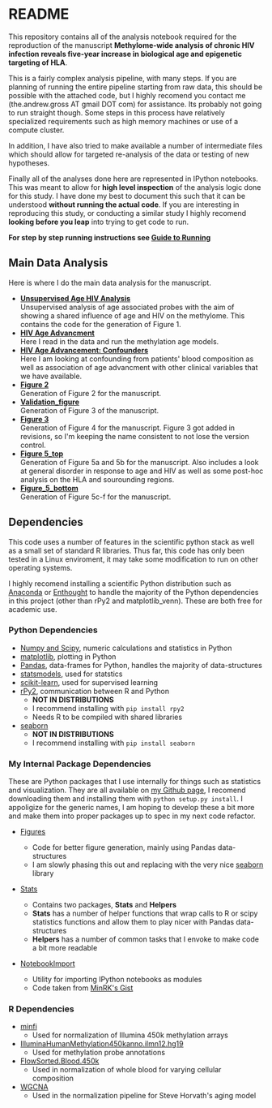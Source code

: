 
# README

This repository contains all of the analysis notebook required for the reproduction of the manuscript __Methylome-wide analysis of chronic HIV infection reveals five-year increase in biological age and epigenetic targeting of HLA__.  

This is a fairly complex analysis pipeline, with many steps.  If you are planning of running the entire pipeline starting from raw data, this should be possible with the attached code, but I highly recomend you contact me (the.andrew.gross AT gmail DOT com) for assistance. Its probably not going to run straight though. Some steps in this process have relatively specialized requirements such as high memory machines or use of a compute cluster. 

In addition, I have also tried to make available a number of intermediate files which should allow for targeted re-analysis of the data or testing of new hypotheses. 

Finally all of the analyses done here are represented in IPython notebooks.  This was meant to allow for __high level inspection__ of the analysis logic done for this study. I have done my best to document this such that it can be understood __without running the actual code__.  If you are interesting in reproducing this study, or conducting a similar study I highly recomend __looking before you leap__ into trying to get code to run.  

<b>For step by step running instructions see [Guide to Running](./Guide_to_Running.ipynb)</b>

## Main Data Analysis

Here is where I do the main data analysis for the manuscript.   
* [__Unsupervised Age HIV Analysis__](./Unsupervised_Age_HIV_Analysis.ipynb)   
Unsupervised analysis of age associated probes with the aim of showing a shared influence of age and HIV on the methylome. This contains the code for the generation of Figure 1. 
* [__HIV Age Advancment__](./HIV_Age_Advancement.ipynb)  
Here I read in the data and run the methylation age models.  
* [__HIV Age Advancement: Confounders__](./HIV_Age_Advancement_Confounders.ipynb)  
Here I am looking at confounding from patients' blood composition as well as association of age advancment with other clinical variables that we have available. 
* [__Figure 2__](./Figure2.ipynb)  
Generation of Figure 2 for the manuscript. 
* [__Validation_figure__](./Validation/Validation_Figure.ipynb)   
Generation of Figure 3 of the manuscript. 
* [__Figure 3__](./Figure3.ipynb)   
Generation of Figure 4 for the manuscript. Figure 3 got added in revisions, so I'm keeping the name consistent to not lose the version control. 
* [__Figure 5_top__](./new_fig_5_top.ipynb)  
Generation of Figure 5a and 5b for the manuscript. Also includes a look at general disorder in response to age and HIV as well as some post-hoc analysis on the HLA and sourounding regions. 
* [__Figure_5_bottom__](./Validation/new_fig_5_bottom.ipynb)   
Generation of Figure 5c-f for the manuscript.



## Dependencies

This code uses a number of features in the scientific python stack as well as a small set of standard R libraries. Thus far, this code has only been tested in a Linux enviroment, it may take some modification to run on other operating systems.

I highly recomend installing a scientific Python distribution such as [Anaconda](http://continuum.io/) or [Enthought](https://www.enthought.com/) to handle the majority of the Python dependencies in this project (other than rPy2 and matplotlib_venn).  These are both free for academic use.

### Python Dependencies 

* [Numpy and Scipy](http://www.scipy.org/), numeric calculations and statistics in Python 
* [matplotlib](http://matplotlib.org/), plotting in Python
* [Pandas](http://pandas.pydata.org/), data-frames for Python, handles the majority of data-structures  
* [statsmodels](http://statsmodels.sourceforge.net/), used for statstics  
* [scikit-learn](http://scikit-learn.org/stable/), used for supervised learning
* [rPy2](http://rpy.sourceforge.net/rpy2.html), communication between R and Python  
  * __NOT IN DISTRIBUTIONS__  
  * I recommend installing with `pip install rpy2`  
  * Needs R to be compiled with shared libraries  
* [seaborn](http://stanford.edu/~mwaskom/software/seaborn/index.html) 
  * __NOT IN DISTRIBUTIONS__  
  * I recommend installing with `pip install seaborn` 


### My Internal Package Dependencies

These are Python packages that I use internally for things such as statistics and visualization. They are all available on [my Github page](https://github.com/theandygross), I recomend downloading them and installing them with `python setup.py install`.  I appoligize for the generic names, I am hoping to develop these a bit more and make them into proper packages up to spec in my next code refactor.   

* [Figures](https://github.com/theandygross/Figures) 
  * Code for better figure generation, mainly using Pandas data-structures 
  * I am slowly phasing this out and replacing with the very nice [seaborn](http://stanford.edu/~mwaskom/software/seaborn/index.html) library  
  
* [Stats](https://github.com/theandygross/Stats)  
  * Contains two packages, __Stats__ and __Helpers__ 
  * __Stats__ has a number of helper functions that wrap calls to R or scipy statistics functions and allow them to play nicer with Pandas data-structures  
  * __Helpers__ has a number of common tasks that I envoke to make code a bit more readable 
  
* [NotebookImport](https://github.com/theandygross/NotebookImport) 
  * Utility for importing IPython notebooks as modules
  * Code taken from [MinRK's Gist](http://nbviewer.ipython.org/gist/minrk/6011986)

### R Dependencies 
* [minfi](http://bioconductor.org/packages/release/bioc/html/minfi.html) 
    * Used for normalization of Illumina 450k methylation arrays 
* [IlluminaHumanMethylation450kanno.ilmn12.hg19](http://bioconductor.org/packages/release/data/annotation/html/IlluminaHumanMethylation450kanno.ilmn12.hg19.html)
    * Used for methylation probe annotations 
* [FlowSorted.Blood.450k](http://bioconductor.org/packages/release/data/experiment/html/FlowSorted.Blood.450k.html) 
    * Used in normalization of whole blood for varying cellular composition  
* [WGCNA](http://labs.genetics.ucla.edu/horvath/CoexpressionNetwork/Rpackages/WGCNA/) 
    * Used in the normalization pipeline for Steve Horvath's aging model
